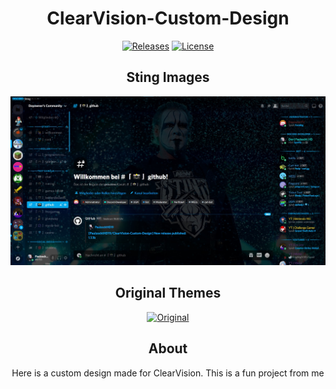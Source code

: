 [release-badge]: https://img.shields.io/badge/Themes-1-blue
[release-link]: https://github.com/PaulzocktHD19/ClearVision-Custom-Design/releases
[license-badge]: https://img.shields.io/github/license/PaulzocktHD19/ClearVision-Custom-Design
[license-link]: https://github.com/PaulzocktHD19/ClearVision-Custom-Design/blob/master/LICENSE
[Original-badge]: https://img.shields.io/badge/Original-ClearVison-green
[Original-link]: https://github.com/ClearVision/ClearVision-v6

<div align="center">

# ClearVision-Custom-Design

[![Releases][release-badge]][release-link]
[![License][license-badge]][license-link]

</div>

<div align="center">

## Sting Images

![v1.1.2b Themes](https://raw.githubusercontent.com/PaulzocktHD19/ClearVision-Custom-Design/master/screenshots/Sting-v1.1.1b.jpg)

</div>


<div align="center">

## Original Themes

[![Original][Original-badge]][Original-link]

</div>

<div align="center">

## About

Here is a custom design made for ClearVision. This is a fun project from me

</div>

